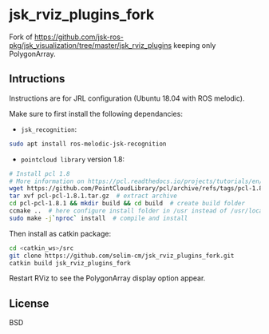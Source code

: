 # jsk_rviz_plugins_fork
Fork of https://github.com/jsk-ros-pkg/jsk_visualization/tree/master/jsk_rviz_plugins keeping only PolygonArray.

## Intructions

Instructions are for JRL configuration (Ubuntu 18.04 with ROS melodic). 

Make sure to first install the following dependancies:

- `jsk_recognition`:
```bash
sudo apt install ros-melodic-jsk-recognition
```

- `pointcloud library` version 1.8:
```bash
# Install pcl 1.8
# More information on https://pcl.readthedocs.io/projects/tutorials/en/master/compiling_pcl_posix.html#compiling-pcl-posix
wget https://github.com/PointCloudLibrary/pcl/archive/refs/tags/pcl-1.8.1.tar.gz  # get source code
tar xvf pcl-pcl-1.8.1.tar.gz  # extract archive
cd pcl-pcl-1.8.1 && mkdir build && cd build  # create build folder
ccmake ..  # here configure install folder in /usr instead of /usr/local
sudo make -j`nproc` install  # compile and install 
```

Then install as catkin package:
```bash
cd <catkin_ws>/src
git clone https://github.com/selim-cm/jsk_rviz_plugins_fork.git
catkin build jsk_rviz_plugins_fork
```

Restart RViz to see the PolygonArray display option appear.


## License

BSD
